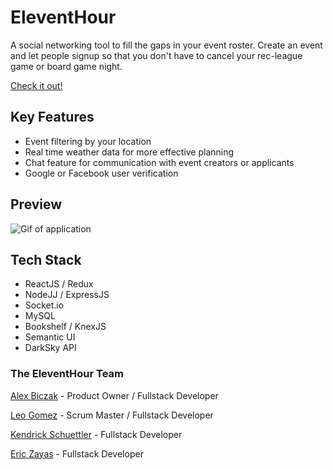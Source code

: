 # EleventHour

A social networking tool to fill the gaps in your event roster. Create an event and let people signup so that you don't have to cancel your rec-league game or board game night.

[Check it out!](http://www.eleventhour.io/)

## Key Features
- Event filtering by your location
- Real time weather data for more effective planning
- Chat feature for communication with event creators or applicants
- Google or Facebook user verification

## Preview
![Gif of application](/public/assets/eleventhour.gif)

## Tech Stack
- ReactJS / Redux
- NodeJJ / ExpressJS
- Socket.io
- MySQL
- Bookshelf / KnexJS
- Semantic UI
- DarkSky API

### The EleventHour Team
[Alex Biczak](https://github.com/biczak) - Product Owner / Fullstack Developer

[Leo Gomez](https://github.com/lnrdgmz) - Scrum Master / Fullstack Developer

[Kendrick Schuettler](https://github.com/KESchuettler) - Fullstack Developer

[Eric Zayas](https://github.com/Eric-Zayas) - Fullstack Developer

